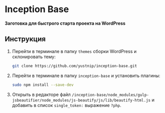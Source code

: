 # Inception Base
**Заготовка для быстрого старта проекта на WordPress**

## Инструкция
1. Перейти в терминале в папку ```themes``` сборки WordPress и склонировать тему:

    ```sh
    git clone https://github.com/yustnip/inception-base.git
    ```

2. Перейти в терминале в папку ```inception-base``` и установить плагины:

    ```sh
    sudo npm install --save-dev
    ```

3. Открыть в редакторе файл ```/inception-base/node_modules/gulp-jsbeautifier/node_modules/js-beautify/js/lib/beautify-html.js``` и добавить в список ```single_token:``` выражение ```?php```.
